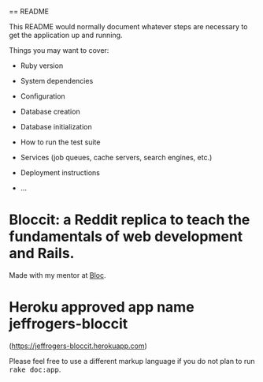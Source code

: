== README

This README would normally document whatever steps are necessary to get the
application up and running.

Things you may want to cover:

* Ruby version

* System dependencies

* Configuration

* Database creation

* Database initialization

* How to run the test suite

* Services (job queues, cache servers, search engines, etc.)

* Deployment instructions

* ...

# Bloccit: a Reddit replica to teach the fundamentals of web development and Rails.

Made with my mentor at [Bloc](http://bloc.io).

# Heroku approved app name jeffrogers-bloccit

(https://jeffrogers-bloccit.herokuapp.com)

Please feel free to use a different markup language if you do not plan to run
<tt>rake doc:app</tt>.
